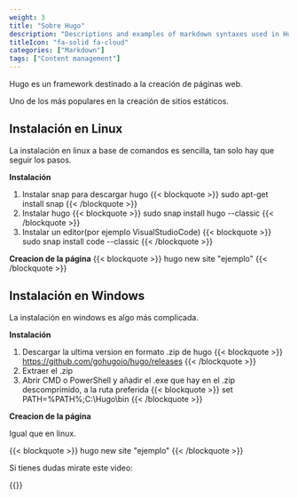 ```yaml
---
weight: 3
title: "Sobre Hugo"
description: "Descriptions and examples of markdown syntaxes used in Hugo."
titleIcon: "fa-solid fa-cloud"
categories: ["Markdown"]
tags: ["Content management"]
---
```


Hugo es un framework destinado a la creación de páginas web.

Uno de los más populares en la creación de sitios estáticos.


## Instalación en Linux

La instalación en linux a base de comandos es sencilla, tan solo hay que seguir los pasos.

**Instalación**

1. Instalar snap para descargar hugo
{{< blockquote >}}
sudo apt-get install snap
{{< /blockquote >}}
2. Instalar hugo
{{< blockquote >}}
sudo snap install hugo --classic
{{< /blockquote >}}
3. Instalar un editor(por ejemplo VisualStudioCode)
{{< blockquote >}}
sudo snap install code --classic
{{< /blockquote >}}

**Creacion de la página**
{{< blockquote >}}
hugo new site "ejemplo"
{{< /blockquote >}}

## Instalación en Windows

La instalación en windows es algo más complicada.

**Instalación**

1. Descargar la ultima version en formato .zip de hugo
{{< blockquote >}}
https://github.com/gohugoio/hugo/releases
{{< /blockquote >}}
2. Extraer el .zip
3. Abrir CMD o PowerShell y añadir el .exe que hay en el .zip descomprimido, a la ruta preferida
{{< blockquote >}}
set PATH=%PATH%;C:\Hugo\bin
{{< /blockquote >}}

**Creacion de la página**

Igual que en linux.

{{< blockquote >}}
hugo new site "ejemplo"
{{< /blockquote >}}

Si tienes dudas mirate este video:

{{<youtube G7umPCU-8xc>}}

